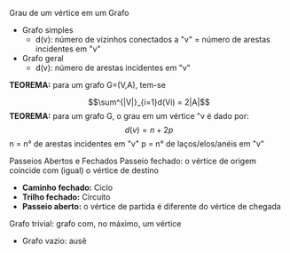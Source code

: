 
Grau de um vértice em um Grafo
- Grafo simples
	- d(v): número de vizinhos conectados a "v" = número de arestas incidentes em "v"
- Grafo geral
	- d(v): número de arestas incidentes em "v"

**TEOREMA:** para um grafo G=(V,A), tem-se 

$$\sum^{|V|}_{i=1}d(Vi) = 2|A|$$
**TEOREMA:** para um grafo G, o grau em um vértice "v é dado por:
$$d(v)=n+2p$$n = n° de arestas incidentes em "v"
p = n° de laços/elos/anéis em "v"

Passeios Abertos e Fechados
Passeio fechado: o vértice de origem coincide com (igual) o vértice de destino
- **Caminho fechado:** Ciclo
- **Trilho fechado:** Circuito
- **Passeio aberto:** o vértice de partida é diferente do vértice de chegada

Grafo trivial: grafo com, no máximo, um vértice
- Grafo vazio: ausê